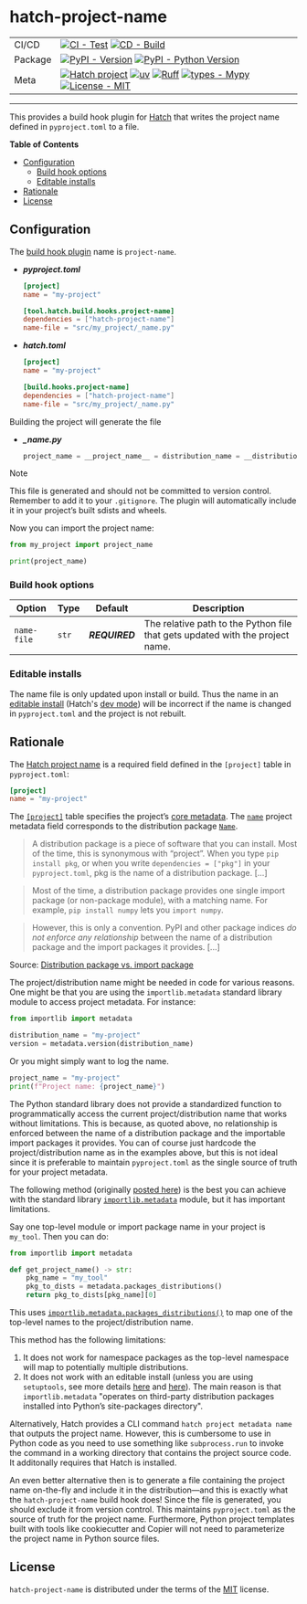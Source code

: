 # hatch-project-name

| | |
| --- | --- |
| CI/CD | [![CI - Test](https://github.com/valentinoli/hatch-project-name/actions/workflows/test.yml/badge.svg)](https://github.com/valentinoli/hatch-project-name/actions/workflows/test.yml) [![CD - Build](https://github.com/valentinoli/hatch-project-name/actions/workflows/build.yml/badge.svg)](https://github.com/valentinoli/hatch-project-name/actions/workflows/build.yml) |
| Package | [![PyPI - Version](https://img.shields.io/pypi/v/hatch-project-name.svg?logo=pypi&label=PyPI&logoColor=gold)](https://pypi.org/project/hatch-project-name/) [![PyPI - Python Version](https://img.shields.io/pypi/pyversions/hatch-project-name.svg?logo=python&label=Python&logoColor=gold)](https://pypi.org/project/hatch-project-name/) |
| Meta | [![Hatch project](https://img.shields.io/badge/%F0%9F%A5%9A-Hatch-4051b5.svg)](https://github.com/pypa/hatch) [![uv](https://img.shields.io/endpoint?url=https://raw.githubusercontent.com/astral-sh/uv/main/assets/badge/v0.json)](https://docs.astral.sh/uv/) [![Ruff](https://img.shields.io/endpoint?url=https://raw.githubusercontent.com/astral-sh/ruff/main/assets/badge/v2.json)](https://docs.astral.sh/ruff/) [![types - Mypy](https://img.shields.io/badge/types-Mypy-blue.svg)](https://mypy.readthedocs.io/en/stable/) [![License - MIT](https://img.shields.io/badge/license-MIT-9400d3.svg)](https://spdx.org/licenses/) |

-----

This provides a build hook plugin for [Hatch](https://github.com/pypa/hatch) that writes the project name defined in `pyproject.toml` to a file.

**Table of Contents**

- [Configuration](#configuration)
  - [Build hook options](#build-hook-options)
  - [Editable installs](#editable-installs)
- [Rationale](#rationale)
- [License](#license)

## Configuration

The [build hook plugin](https://hatch.pypa.io/latest/plugins/build-hook/reference/) name is `project-name`.

- ***pyproject.toml***

    ```toml
    [project]
    name = "my-project"

    [tool.hatch.build.hooks.project-name]
    dependencies = ["hatch-project-name"]
    name-file = "src/my_project/_name.py"
    ```

- ***hatch.toml***

    ```toml
    [project]
    name = "my-project"

    [build.hooks.project-name]
    dependencies = ["hatch-project-name"]
    name-file = "src/my_project/_name.py"
    ```

Building the project will generate the file

- ***_name.py***

    ```python
    project_name = __project_name__ = distribution_name = __distribution_name__ = "my-project"
    ```

> [!NOTE]
> This file is generated and should not be committed to version control. Remember to add it to your `.gitignore`. The plugin will automatically include it in your project’s built sdists and wheels.

Now you can import the project name:

```py
from my_project import project_name

print(project_name)
```

### Build hook options

| Option | Type | Default | Description |
| --- | --- | --- | --- |
| `name-file` | `str` | ***REQUIRED*** | The relative path to the Python file that gets updated with the project name. |

### Editable installs

The name file is only updated upon install or build. Thus the name in an [editable install](https://pip.pypa.io/en/stable/topics/local-project-installs/#editable-installs) (Hatch's [dev mode](https://hatch.pypa.io/latest/config/build/#dev-mode)) will be incorrect if the name is changed in `pyproject.toml` and the project is not rebuilt.

## Rationale

The [Hatch project name](https://hatch.pypa.io/latest/config/metadata/#name) is a required field defined in the `[project]` table in `pyproject.toml`:

```toml
[project]
name = "my-project"
```

The [`[project]`](https://packaging.python.org/en/latest/specifications/pyproject-toml/#declaring-project-metadata-the-project-table) table specifies the project’s [core metadata](https://packaging.python.org/en/latest/specifications/core-metadata/#core-metadata). The [`name`](https://packaging.python.org/en/latest/specifications/pyproject-toml/#name) project metadata field corresponds to the distribution package [`Name`](https://packaging.python.org/en/latest/specifications/core-metadata/#core-metadata-name).

> A distribution package is a piece of software that you can install. Most of the time, this is synonymous with “project”. When you type `pip install pkg`, or when you write `dependencies = ["pkg"]` in your `pyproject.toml`, pkg is the name of a distribution package. [...]

> Most of the time, a distribution package provides one single import package (or non-package module), with a matching name. For example, `pip install numpy` lets you `import numpy`.

> However, this is only a convention. PyPI and other package indices *do not enforce any relationship* between the name of a distribution package and the import packages it provides. [...]

Source: [Distribution package vs. import package](https://packaging.python.org/en/latest/discussions/distribution-package-vs-import-package/)

The project/distribution name might be needed in code for various reasons. One might be that you are using the `importlib.metadata` standard library module to access project metadata. For instance:

```py
from importlib import metadata

distribution_name = "my-project"
version = metadata.version(distribution_name)
```

Or you might simply want to log the name.

```py
project_name = "my-project"
print(f"Project name: {project_name}")
```

The Python standard library does not provide a standardized function to programmatically access the current project/distribution name that works without limitations. This is because, as quoted above, no relationship is enforced between the name of a distribution package and the importable import packages it provides. You can of course just hardcode the project/distribution name as in the examples above, but this is not ideal since it is preferable to maintain `pyproject.toml` as the single source of truth for your project metadata.

The following method (originally [posted here](https://github.com/pypa/hatch/issues/2019)) is the best you can achieve with the standard library [`importlib.metadata`](https://docs.python.org/3/library/importlib.metadata.html) module, but it has important limitations.

Say one top-level module or import package name in your project is `my_tool`. Then you can do:

```py
from importlib import metadata

def get_project_name() -> str:
    pkg_name = "my_tool"
    pkg_to_dists = metadata.packages_distributions()
    return pkg_to_dists[pkg_name][0]
```

This uses [`importlib.metadata.packages_distributions()`](https://docs.python.org/3/library/importlib.metadata.html#importlib.metadata.packages_distributions) to map one of the top-level names to the project/distribution name.

This method has the following limitations:

1. It does not work for namespace packages as the top-level namespace will map to potentially multiple distributions.
2. It does not work with an editable install (unless you are using `setuptools`, see more details [here](https://github.com/pypa/packaging-problems/issues/609) and [here](https://github.com/python/importlib_metadata/issues/402)). The main reason is that `importlib.metadata` "operates on third-party distribution packages installed into Python’s site-packages directory".

Alternatively, Hatch provides a CLI command `hatch project metadata name` that outputs the project name. However, this is cumbersome to use in Python code as you need to use something like `subprocess.run` to invoke the command in a working directory that contains the project source code. It additonally requires that Hatch is installed.

An even better alternative then is to generate a file containing the project name on-the-fly and include it in the distribution—and this is exactly what the `hatch-project-name` build hook does! Since the file is generated, you should exclude it from version control. This maintains `pyproject.toml` as the source of truth for the project name. Furthermore, Python project templates built with tools like cookiecutter and Copier will not need to parameterize the project name in Python source files.

## License

`hatch-project-name` is distributed under the terms of the [MIT](https://spdx.org/licenses/MIT.html) license.
